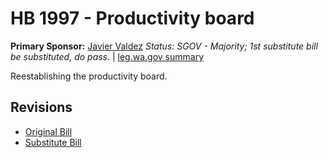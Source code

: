 # HB 1997 - Productivity board
**Primary Sponsor:** [Javier Valdez](/person/leg/javier.valdez.md)
*Status: SGOV - Majority; 1st substitute bill be substituted, do pass.* | [leg.wa.gov summary](https://app.leg.wa.gov/billsummary?BillNumber=1997&Year=2021)

Reestablishing the productivity board.

## Revisions
* [Original Bill](1/)
* [Substitute Bill](S/)